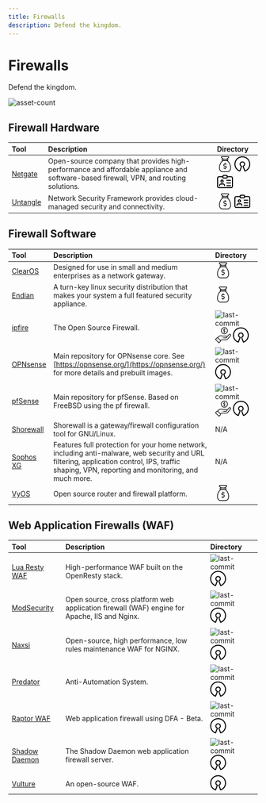 ```yaml
---
title: Firewalls
description: Defend the kingdom.
---
```


# Firewalls

Defend the kingdom.

![asset-count](https://img.shields.io/badge/Tools%20%26%20Resources%20Available-17-A65F5F?style=for-the-badge)

## Firewall Hardware

| Tool | Description | Directory |
| :--- | :--- | :--- |
| [Netgate](https://shop.netgate.com/) | Open-source company that provides high-performance and affordable appliance and software-based firewall, VPN, and routing solutions. | ![paid-product](../../assets/img/icons/payment.png) ![opensource](../../assets/img/icons/open-source.png) ![register-profile](../../assets/img/icons/registration.png) |
| [Untangle](https://www.untangle.com/untangle-ng-firewall/appliances/) | Network Security Framework provides cloud-managed security and connectivity. | ![paid-product](../../assets/img/icons/payment.png) ![register-profile](../../assets/img/icons/registration.png) |


## Firewall Software

| Tool | Description | Directory |
| :--- | :--- | :--- |
| [ClearOS](https://github.com/pfsense/pfsense) | Designed for use in small and medium enterprises as a network gateway. | ![paid-product](../../assets/img/icons/payment.png)  |
| [Endian](https://sourceforge.net/projects/efw/) | A turn-key linux security distribution that makes your system a full featured security appliance.  | ![paid-product](../../assets/img/icons/payment.png)  |
| [ipfire](https://github.com/ipfire/ipfire-2.x) | The Open Source Firewall. | ![last-commit](https://img.shields.io/github/last-commit/ipfire/ipfire-2.x?color=a65f5f&style=flat-square) ![freemium-service](../../assets/img/icons/freemium.png) ![opensource](../../assets/img/icons/open-source.png) |
| [OPNsense](https://github.com/opnsense/core) | Main repository for OPNsense core. See [https://opnsense.org/](https://opnsense.org/) for more details and prebuilt images. | ![last-commit](https://img.shields.io/github/last-commit/opnsense/core?color=a65f5f&style=flat-square) ![opensource](../../assets/img/icons/open-source.png) |
| [pfSense](https://github.com/pfsense/pfsense) | Main repository for pfSense. Based on FreeBSD using the pf firewall. | ![last-commit](https://img.shields.io/github/last-commit/pfsense/pfsense?color=a65f5f&style=flat-square) ![freemium-service](../../assets/img/icons/freemium.png) ![opensource](../../assets/img/icons/open-source.png) |
| [Shorewall](https://shorewall.org/) | Shorewall is a gateway/firewall configuration tool for GNU/Linux. | N/A |
| [Sophos XG](https://www.sophos.com/en-us/products/free-tools/sophos-xg-firewall-home-edition.aspx) | Features full protection for your home network, including anti-malware, web security and URL filtering, application control, IPS, traffic shaping, VPN, reporting and monitoring, and much more. | N/A |
| [VyOS](https://vyos.io/subscriptions/software/) | Open source router and firewall platform. | ![paid-product](../../assets/img/icons/payment.png) |

## Web Application Firewalls (WAF)

| Tool | Description | Directory |
| :--- | :--- | :--- |
| [Lua Resty WAF](https://github.com/p0pr0ck5/lua-resty-waf) | High-performance WAF built on the OpenResty stack. | ![last-commit](https://img.shields.io/github/last-commit/p0pr0ck5/lua-resty-waf?color=a65f5f&style=flat-square) ![opensource](../../assets/img/icons/open-source.png) |
| [ModSecurity](https://github.com/SpiderLabs/ModSecurity) | Open source, cross platform web application firewall (WAF) engine for Apache, IIS and Nginx. | ![last-commit](https://img.shields.io/github/last-commit/SpiderLabs/ModSecurity?color=a65f5f&style=flat-square) ![opensource](../../assets/img/icons/open-source.png) |
| [Naxsi](https://github.com/nbs-system/naxsi) | Open-source, high performance, low rules maintenance WAF for NGINX. | ![last-commit](https://img.shields.io/github/last-commit/nbs-system/naxsi?color=a65f5f&style=flat-square) ![opensource](../../assets/img/icons/open-source.png) |
| [Predator](https://github.com/s0md3v/Predator) | Anti-Automation System. | ![last-commit](https://img.shields.io/github/last-commit/s0md3v/Predator?color=a65f5f&style=flat-square) ![opensource](../../assets/img/icons/open-source.png) |
| [Raptor WAF](https://github.com/CoolerVoid/raptor_waf) | Web application firewall using DFA - Beta. | ![last-commit](https://img.shields.io/github/last-commit/CoolerVoid/raptor_waf?color=a65f5f&style=flat-square) ![opensource](../../assets/img/icons/open-source.png) |
| [Shadow Daemon](https://github.com/zecure/shadowd) | The Shadow Daemon web application firewall server. | ![last-commit](https://img.shields.io/github/last-commit/zecure/shadowd?color=a65f5f&style=flat-square) ![opensource](../../assets/img/icons/open-source.png) |
| [Vulture](https://www.vultureproject.org/) | An open-source WAF. | ![opensource](../../assets/img/icons/open-source.png) |

